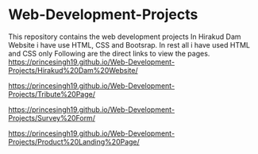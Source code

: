 # Web-Development-Projects
This repository contains the web development projects
In Hirakud Dam Website i have use HTML, CSS and Bootsrap.
In rest all i have used HTML and CSS only
Following are the direct links to view the pages.
https://princesingh19.github.io/Web-Development-Projects/Hirakud%20Dam%20Website/

https://princesingh19.github.io/Web-Development-Projects/Tribute%20Page/

https://princesingh19.github.io/Web-Development-Projects/Survey%20Form/

https://princesingh19.github.io/Web-Development-Projects/Product%20Landing%20Page/
